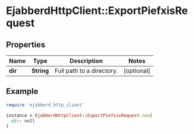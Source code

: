 # EjabberdHttpClient::ExportPiefxisRequest

## Properties

| Name | Type | Description | Notes |
| ---- | ---- | ----------- | ----- |
| **dir** | **String** | Full path to a directory. | [optional] |

## Example

```ruby
require 'ejabberd_http_client'

instance = EjabberdHttpClient::ExportPiefxisRequest.new(
  dir: null
)
```

